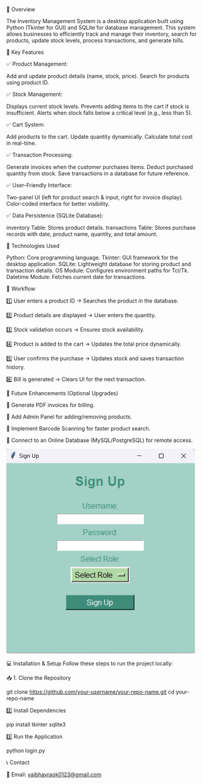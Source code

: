 📌 Overview

The Inventory Management System is a desktop application built using Python (Tkinter for GUI) and SQLite for database management. This system allows businesses to efficiently track and manage their inventory, search for products, update stock levels, process transactions, and generate bills.

🔹 Key Features

✅ Product Management:

Add and update product details (name, stock, price). Search for products using product ID.

✅ Stock Management:

Displays current stock levels. Prevents adding items to the cart if stock is insufficient. Alerts when stock falls below a critical level (e.g., less than 5).

✅ Cart System:

Add products to the cart. Update quantity dynamically. Calculate total cost in real-time.

✅ Transaction Processing:

Generate invoices when the customer purchases items. Deduct purchased quantity from stock. Save transactions in a database for future reference.

✅ User-Friendly Interface:

Two-panel UI (left for product search & input, right for invoice display). Color-coded interface for better visibility.

✅ Data Persistence (SQLite Database):

inventory Table: Stores product details. transactions Table: Stores purchase records with date, product name, quantity, and total amount.

🔹 Technologies Used

Python: Core programming language. Tkinter: GUI framework for the desktop application. SQLite: Lightweight database for storing product and transaction details. OS Module: Configures environment paths for Tcl/Tk. Datetime Module: Fetches current date for transactions.

🔹 Workflow

1️⃣ User enters a product ID → Searches the product in the database.

2️⃣ Product details are displayed → User enters the quantity.

3️⃣ Stock validation occurs → Ensures stock availability.

4️⃣ Product is added to the cart → Updates the total price dynamically.

5️⃣ User confirms the purchase → Updates stock and saves transaction history.

6️⃣ Bill is generated → Clears UI for the next transaction.

🔹 Future Enhancements (Optional Upgrades)

🚀 Generate PDF invoices for billing.

🚀 Add Admin Panel for adding/removing products.

🚀 Implement Barcode Scanning for faster product search.

🚀 Connect to an Online Database (MySQL/PostgreSQL) for remote access.

![image alt](https://github.com/vaibhavraok/Inventory-Management-System/blob/14c33451321463f34205602827340fa2fc92c28b/Screenshot%202025-03-19%20220324.png)

💻 Installation & Setup Follow these steps to run the project locally:

📥 1. Clone the Repository

git clone https://github.com/your-username/your-repo-name.git cd your-repo-name

2️⃣ Install Dependencies

pip install tkinter sqlite3

3️⃣ Run the Application

python login.py

📞 Contact

📧 Email: vaibhavraok0123@gmail.com
